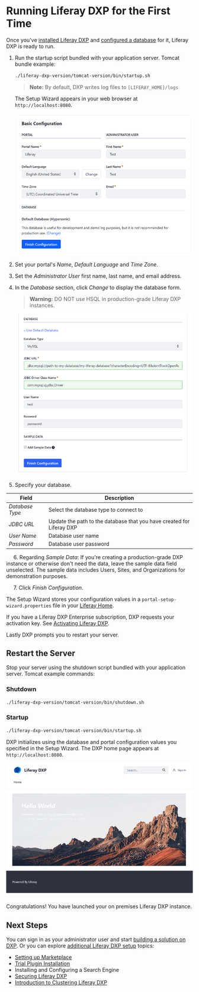 # Running Liferay DXP for the First Time

Once you've [installed Liferay DXP](./installing-a-liferay-dxp-tomcat-bundle.md#installing) and [configured a database](configuring-a-database.md) for it, Liferay DXP is ready to run.

1. Run the startup script bundled with your application server. Tomcat bundle example:

    ```bash
    ./liferay-dxp-version/tomcat-version/bin/startup.sh
    ```

    > **Note:** By default, DXP writes log files to `[LIFERAY_HOME]/logs`

    The Setup Wizard appears in your web browser at `http://localhost:8080`.

    ![On completing startup, DXP launches a web browser that displays the Basic Configuration page.](./running-liferay-dxp-for-the-first-time/images/01.png)

2. Set your portal's *Name*, *Default Language* and *Time Zone*.

3. Set the *Administrator User* first name, last name, and email address.

4. In the *Database* section, click *Change* to display the database form.

    > **Warning:** DO NOT use HSQL in production-grade Liferay DXP instances.

    ![The Setup Wizard's database form lets you specify the database you created for DXP.](./running-liferay-dxp-for-the-first-time/images/02.png)

5. Specify your database.

| Field | Description |
| --- | --- |
| *Database Type* | Select the database type to connect to |
| *JDBC URL* | Update the path to the database that you have created for Liferay DXP |
| *User Name* | Database user name |
| *Password* | Database user password |

&nbsp;&nbsp;&nbsp;&nbsp;&nbsp;6\. Regarding *Sample Data*: If you're creating a production-grade DXP instance or otherwise don't need the data, leave the sample data field unselected. The sample data includes Users, Sites, and Organizations for demonstration purposes.

&nbsp;&nbsp;&nbsp;&nbsp;&nbsp;7\. Click *Finish Configuration*.

The Setup Wizard stores your configuration values in a `portal-setup-wizard.properties` file in your [Liferay Home](../reference/liferay-home.md).

If you have a Liferay DXP Enterprise subscription, DXP requests your activation key. See [Activating Liferay DXP](./activating-liferay-dxp.md).

Lastly DXP prompts you to restart your server.

## Restart the Server

Stop your server using the shutdown script bundled with your application server. Tomcat example commands:

### Shutdown

```bash
./liferay-dxp-version/tomcat-version/bin/shutdown.sh
```

### Startup

```bash
./liferay-dxp-version/tomcat-version/bin/startup.sh
```

DXP initializes using the database and portal configuration values you specified in the Setup Wizard. The DXP home page appears at `http://localhost:8080`.

![Once you've configured DXP and restarted the server, the DXP home page appears and is ready for you to sign in!](./running-liferay-dxp-for-the-first-time/images/03.png)

Congratulations! You have launched your on premises Liferay DXP instance.

## Next Steps

You can sign in as your administrator user and start [building a solution on DXP](../../building-solutions-on-dxp/README.md). Or you can explore [additional Liferay DXP setup](../setting-up-liferay-dxp/setting-up-liferay-dxp.md) topics:

* [Setting up Marketplace](../setting-up-liferay-dxp/setting-up-marketplace.md)
* [Trial Plugin Installation](../setting-up-liferay-dxp/trial-plugin-installation.md)
* Installing and Configuring a Search Engine
* [Securing Liferay DXP](../securing-liferay/01-securing-liferay.md)
* [Introduction to Clustering Liferay DXP](../setting-up-liferay-dxp/configuring-clustering-for-high-availability/01-introduction-to-clustering-liferay-dxp.md)
